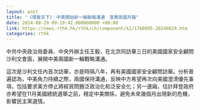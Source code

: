 ```yaml
---
layout: post
title: "《環看天下》：中美開始新一輪戰略溝通　落實兩國共識"
date: 2024-08-29 09:19:42.000000000 +08:00
link: https://news.rthk.hk/rthk/ch/component/k2/1768095-20240829.htm
categories: rthk
---
```


中共中央政治局委員、中央外辦主任王毅，在北京同訪華三日的美國國家安全顧問沙利文會面，展開中美兩國新一輪戰略溝通。

這次是沙利文任內首次訪華，亦是時隔八年，再有美國國家安全顧問訪華。分析普遍認為，中美角力持續之際，兩國保持溝通，反映中方希望再次向美國澄清優先事項，包括要求美方停止將經貿問題泛政治化和泛安全化；另一邊廂，估計拜登政府亦希望在11月美國總統選舉之前，穩定中美關係，避免未來幾個月出現新的危機，影響民主黨選情。
